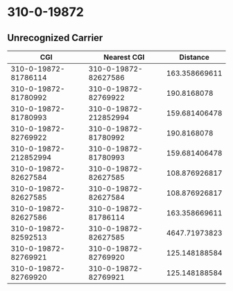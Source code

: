 # 310-0-19872
## Unrecognized Carrier


| CGI | Nearest CGI | Distance |
|-----|-------------|----------|
| 310-0-19872-81786114 | 310-0-19872-82627586 | 163.358669611 |
| 310-0-19872-81780992 | 310-0-19872-82769922 | 190.8168078 |
| 310-0-19872-81780993 | 310-0-19872-212852994 | 159.681406478 |
| 310-0-19872-82769922 | 310-0-19872-81780992 | 190.8168078 |
| 310-0-19872-212852994 | 310-0-19872-81780993 | 159.681406478 |
| 310-0-19872-82627584 | 310-0-19872-82627585 | 108.876926817 |
| 310-0-19872-82627585 | 310-0-19872-82627584 | 108.876926817 |
| 310-0-19872-82627586 | 310-0-19872-81786114 | 163.358669611 |
| 310-0-19872-82592513 | 310-0-19872-82627585 | 4647.71973823 |
| 310-0-19872-82769921 | 310-0-19872-82769920 | 125.148188584 |
| 310-0-19872-82769920 | 310-0-19872-82769921 | 125.148188584 |
